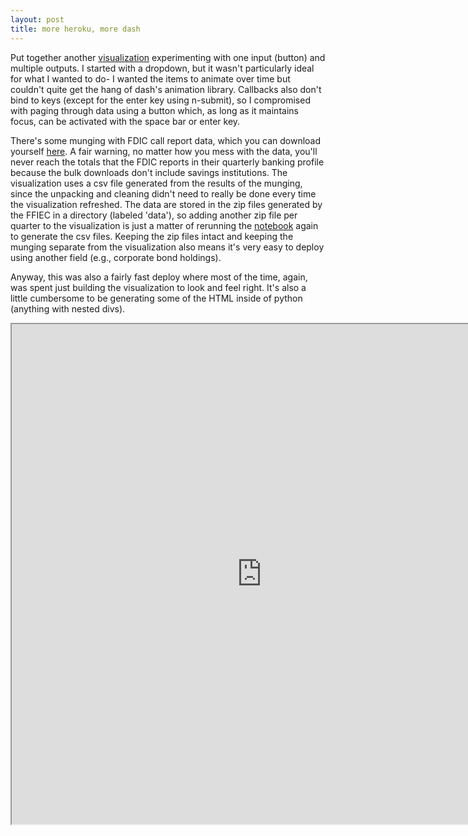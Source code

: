```yaml
---
layout: post
title: more heroku, more dash
---
```


Put together another <a href="https://minsun-muni.herokuapp.com/">visualization</a> experimenting with one input (button) and multiple outputs. I started with a dropdown, but it wasn't particularly ideal for what I wanted to do- I wanted the items to animate over time but couldn't quite get the hang of dash's animation library. Callbacks also don't bind to keys (except for the enter key using n-submit), so I compromised with paging through data using a button which, as long as it maintains focus, can be activated with the space bar or enter key. 

There's some munging with FDIC call report data, which you can download yourself <a href="https://cdr.ffiec.gov/public/PWS/DownloadBulkData.aspx">here</a>. A fair warning, no matter how you mess with the data, you'll never reach the totals that the FDIC reports in their quarterly banking profile because the bulk downloads don't include savings institutions. The visualization uses a csv file generated from the results of the munging, since the unpacking and cleaning didn't need to really be done every time the visualization refreshed. The data are stored in the zip files generated by the FFIEC in a directory (labeled 'data'), so adding another zip file per quarter to the visualization is just a matter of rerunning the <a href="https://www.stuffofminsun.com/files/fdic-muni-deploy.html">notebook</a> again to generate the csv files. Keeping the zip files intact and keeping the munging separate from the visualization also means it's very easy to deploy using another field (e.g., corporate bond holdings).

Anyway, this was also a fairly fast deploy where most of the time, again, was spent just building the visualization to look and feel right. It's also a little cumbersome to be generating some of the HTML inside of python (anything with nested divs).

<iframe src="https://minsun-muni.herokuapp.com/" allowfullscreen="allowfullscreen" width="800" height="800"></iframe>